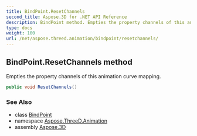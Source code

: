 ```yaml
---
title: BindPoint.ResetChannels
second_title: Aspose.3D for .NET API Reference
description: BindPoint method. Empties the property channels of this animation curve mapping
type: docs
weight: 100
url: /net/aspose.threed.animation/bindpoint/resetchannels/
---
```

## BindPoint.ResetChannels method

Empties the property channels of this animation curve mapping.

```csharp
public void ResetChannels()
```

### See Also

* class [BindPoint](../)
* namespace [Aspose.ThreeD.Animation](../../../aspose.threed.animation/)
* assembly [Aspose.3D](../../../)



